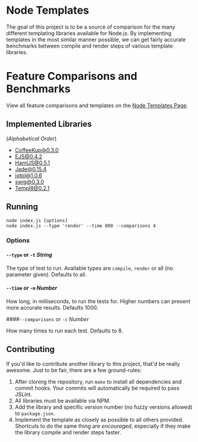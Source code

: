 # Node Templates

The goal of this project is to be a source of comparison for the many different templating libraries available for Node.js. By implementing templates in the most similar manner possible, we can get fairly accurate benchmarks between compile and render steps of various template libraries.

# Feature Comparisons and Benchmarks

View all feature comparisons and templates on the [Node Templates Page](http://paularmstrong.github.com/node-templates/).

## Implemented Libraries

(_Alphabetical Order_)

* [CoffeeKup@0.3.0](http://coffeekup.org/)
* [EJS@0.4.2](https://github.com/visionmedia/ejs)
* [HamlJS@0.5.1](https://github.com/visionmedia/haml.js)
* [Jade@0.15.4](http://jade-lang.com/)
* [jqtpl@1.0.6](https://github.com/kof/node-jqtpl)
* [swig@0.3.0](https://github.com/paularmstrong/swig)
* [Templ8@0.2.1](https://github.com/constantology/Templ8)

## Running

    node index.js [options]
    node index.js --type 'render' --time 800 --comparisons 4

### Options

#### `--type` or `-t` _String_

The type of test to run. Available types are `compile`, `render` or all (no parameter given). Defaults to all.

#### `--time` or `-m` _Number_

How long, in milliseconds, to run the tests for. Higher numbers can present more accurate results. Defaults 1000.

####`--comparisons` or `-c` _Number_

How many times to run each test. Defaults to 8.

## Contributing

If you'd like to contribute another library to this project, that'd be really awesome. Just to be fair, there are a few ground-rules:

1. After cloning the repository, run `make` to install all dependencies and commit hooks. Your commits will automatically be required to pass JSLint.
1. All libraries must be available via NPM.
1. Add the library and specific version number (no fuzzy versions allowed) to `package.json`.
1. Implement the template as closely as possible to all others provided. Shortcuts to do the same thing are _encouraged_, especially if they make the library compile and render steps faster.
